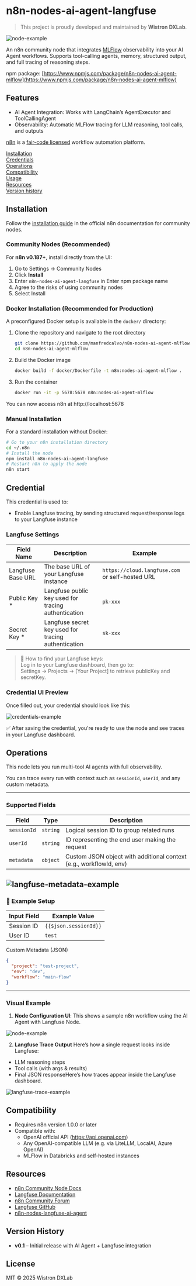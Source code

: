 # n8n-nodes-ai-agent-langfuse

> This project is proudly developed and maintained by **Wistron DXLab**.

![node-example](https://github.com/manfredcalvo/n8n-nodes-ai-agent-mlflow/blob/main/assets/node-example.png?raw=true)

An n8n community node that integrates [MLFlow](https://mlflow.org/) observability into your AI Agent workflows.
Supports tool-calling agents, memory, structured output, and full tracing of reasoning steps.

npm package: [https://www.npmjs.com/package/n8n-nodes-ai-agent-mlflow](https://www.npmjs.com/package/n8n-nodes-ai-agent-mlflow)

## Features

- AI Agent Integration: Works with LangChain’s AgentExecutor and ToolCallingAgent
- Observability: Automatic MLFlow tracing for LLM reasoning, tool calls, and outputs

[n8n](https://n8n.io/) is a [fair-code licensed](https://docs.n8n.io/reference/license/) workflow automation platform.

[Installation](#installation)  
[Credentials](#credentials)  <!-- delete if no auth needed -->  
[Operations](#operations)  
[Compatibility](#compatibility)  
[Usage](#usage)  <!-- delete if not using this section -->  
[Resources](#resources)  
[Version history](#version-history)  <!-- delete if not using this section -->  

## Installation
Follow the [installation guide](https://docs.n8n.io/integrations/community-nodes/installation/) in the official n8n documentation for community nodes.

### Community Nodes (Recommended)
For **n8n v0.187+**, install directly from the UI:
1. Go to Settings → Community Nodes
2. Click **Install**
3. Enter `n8n-nodes-ai-agent-langfuse` in Enter npm package name
4. Agree to the risks of using community nodes
5. Select Install

### Docker Installation (Recommended for Production)
A preconfigured Docker setup is available in the `docker/` directory:

1. Clone the repository and navigate to the root directory
    ```bash
    git clone https://github.com/manfredcalvo/n8n-nodes-ai-agent-mlflow.git
    cd n8n-nodes-ai-agent-mlflow
    ```
2. Build the Docker image
    ```bash
    docker build -f docker/Dockerfile -t n8n:nodes-ai-agent-mlflow .
    ```
3. Run the container
    ```bash
    docker run -it -p 5678:5678 n8n:nodes-ai-agent-mlflow
    ```
You can now access n8n at http://localhost:5678

### Manual Installation
For a standard installation without Docker:
```bash
# Go to your n8n installation directory
cd ~/.n8n 
# Install the node
npm install n8n-nodes-ai-agent-langfuse
# Restart n8n to apply the node
n8n start
```
## Credential 

This credential is used to:
- Enable Langfuse tracing, by sending structured request/response logs to your Langfuse instance

### Langfuse Settings
|Field Name|Description|Example|
|-----|-----|-----|
Langfuse Base URL|The base URL of your Langfuse instance|`https://cloud.langfuse.com` or self-hosted URL|
|Public Key *|Langfuse public key used for tracing authentication|`pk-xxx`|
Secret Key *|Langfuse secret key used for tracing authentication|`sk-xxx`|

> 🔑 How to find your Langfuse keys: <br>
> Log in to your Langfuse dashboard, then go to: <br>
> Settings → Projects → [Your Project] to retrieve publicKey and secretKey.

### Credential UI Preview
Once filled out, your credential should look like this:

![credentials-example](https://github.com/rorubyy/n8n-nodes-ai-agent-langfuse/blob/main/assets/langfuse-api-example.png?raw=true)

✅ After saving the credential, you're ready to use the node and see traces in your Langfuse dashboard.

## Operations

This node lets you run multi-tool AI agents with full observability.

You can trace every run with context such as `sessionId`, `userId`, and any custom metadata.

---
### Supported Fields

| Field | Type | Description |
|----------|----------|----------|
| `sessionId` | `string` | Logical session ID to group related runs |
| `userId` | `string` | ID representing the end user making the request |
| `metadata` | `object` | Custom JSON object with additional context (e.g., workflowId, env) |

![langfuse-metadata-example](https://github.com/rorubyy/n8n-nodes-ai-agent-langfuse/blob/main/assets/langfuse-metadata-example.png?raw=true)
---
### 🧪 Example Setup
| Input Field | Example Value |
|----------|----------|
| Session ID | `{{$json.sessionId}}`|
| User ID | `test` |	
Custom Metadata (JSON)
```json
{
  "project": "test-project",
  "env": "dev",
  "workflow": "main-flow"
}
```
---
### Visual Example
1. **Node Configuration UI**: This shows a sample n8n workflow using the AI Agent with Langfuse Node.

![node-example](https://github.com/rorubyy/n8n-nodes-ai-agent-langfuse/blob/main/assets/node-example.png?raw=true)

2. **Langfuse Trace Output**
Here’s how a single request looks inside Langfuse:
- LLM reasoning steps
- Tool calls (with args & results)
- Final JSON responseHere’s how traces appear inside the Langfuse dashboard.

![langfuse-trace-example](https://github.com/rorubyy/n8n-nodes-ai-agent-langfuse/blob/main/assets/langfuse-trace-example.png?raw=true)


## Compatibility
- Requires n8n version 1.0.0 or later
- Compatible with:
  - OpenAI official API (https://api.openai.com)
  - Any OpenAI-compatible LLM (e.g. via LiteLLM, LocalAI, Azure OpenAI)
  - MLFlow in Databricks and self-hosted instances

## Resources

- [n8n Community Node Docs](https://docs.n8n.io/integrations/community-nodes/)
- [Langfuse Documentation](https://docs.langfuse.com/)
- [n8n Community Forum](https://community.n8n.io/)
- [Langfuse GitHub](https://github.com/langfuse/langfuse)
- [n8n-nodes-langfuse-ai-agent](https://github.com/matanzvili/n8n-nodes-langfuse-ai-agent)

## Version History

- **v0.1** – Initial release with AI Agent + Langfuse integration

## License
MIT © 2025 Wistron DXLab  
